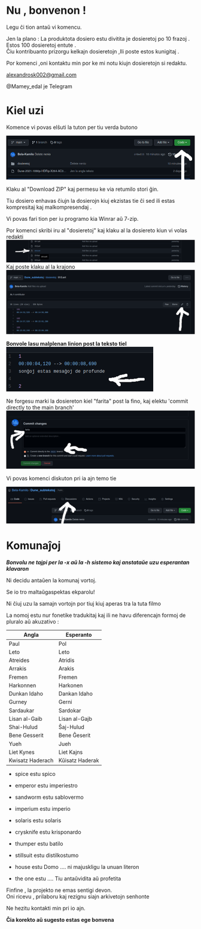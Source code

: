 # Nu , bonvenon ! 

Legu ĉi tion antaŭ vi komencu.

Jen la plano : 
La produktota dosiero estu divitita je dosieretoj po 10 frazoj .
Estos 100 dosieretoj entute .  
Ĉiu kontribuanto prizorgu kelkajn dosieretojn ,Ili poste estos kunigitaj .

Por komenci  ,oni kontaktu min por ke mi notu kiujn dosieretojn si redaktu.

alexandrosk002@gmail.com

@Mamey_edal je Telegram


# Kiel uzi

Komence vi povas elŝuti la tuton per tiu verda butono


![alt text](/gvidbildoj/elsxutu.png "★")

Klaku al "Download ZIP" kaj permesu ke via retumilo stori ĝin.

Tiu dosiero enhavas ĉiujn la dosierojn kiuj ekzistas tie ĉi sed ili estas kompresitaj kaj malkompresendaj .

Vi povas fari tion per iu programo kia Winrar aŭ 7-zip.

Por komenci skribi iru al "dosieretoj" kaj klaku al la dosiereto kiun vi volas redakti
![alt text](/gvidbildoj/klakuallanomo.png "★")
Kaj poste klaku al la krajono
![alt text](/gvidbildoj/redaktu.png "★")

**Bonvole lasu malplenan linion post la teksto tiel**
![alt text](/gvidbildoj/lasulinion.png "Estas la .srt formato")

Ne forgesu marki la dosiereton kiel "farita" post la fino, 
kaj elektu 'commit directly to the main branch'
![alt text](/gvidbildoj/farita2.png "★")


Vi povas komenci diskuton pri ia ajn temo tie

![alt text](/gvidbildoj/diskutu.png "★")


# Komunaĵoj

***Bonvolu ne tajpi per la -x aŭ la -h sistemo kaj anstataŭe uzu esperantan klavaron***

Ni decidu antaŭen la komunaj vortoj.

Se io tro maltaŭgaspektas ekparolu!

Ni ĉiuj uzu la samajn vortojn por tiuj kiuj aperas tra la tuta filmo

La nomoj estu nur fonetike tradukitaj kaj ili ne havu diferencajn formoj de pluralo aŭ akuzativo :


|Angla           | Esperanto      |
|----------------|----------------|
|Paul            |Pol             |
|Leto            |Leto            |
|Atreides        |Atridis         |
|Arrakis         |Arakis          | 
|Fremen          |Fremen          |
|Harkonnen       |Harkonen        |  
|Dunkan Idaho    |Dankan Idaho    |
|Gurney          |Gerni           |
|Sardaukar       |Sardokar        |
|Lisan al-Gaib   |Lisan al-Gajb   |
|Shai-Hulud      |Ŝaj-Hulud      |
|Bene Gesserit   |Bene Ĝeserit   |
|Yueh            |Jueh            |
|Liet Kynes      |Liet Kajns      |
|Kwisatz Haderach|Kŭisatz Haderak|




- spice estu spico 

- emperor estu imperiestro

- sandworm estu sablovermo

- imperium estu imperio

- solaris estu solaris 

- crysknife estu krisponardo

- thumper estu batilo

- stillsuit estu distilkostumo

- house estu Domo ....  ni majuskligu la unuan literon

- the one estu .... Tiu antaŭvidita aŭ profetita


Finfine , la projekto ne emas sentigi devon.<br/>
Oni ricevu , prilaboru kaj rezignu siajn arkivetojn senhonte


Ne hezitu kontakti min pri io ajn. 

**Ĉia korekto aŭ sugesto estas ege bonvena**










